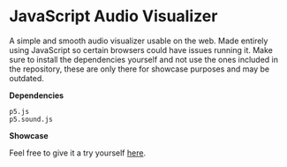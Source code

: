 # JavaScript Audio Visualizer
A simple and smooth audio visualizer usable on the web. Made entirely using JavaScript so certain browsers could have issues running it. Make sure to install the dependencies yourself and not use the ones included in the repository, these are only there for showcase purposes and may be outdated.

**Dependencies**
```
p5.js
p5.sound.js
```

**Showcase**

Feel free to give it a try yourself [here](https://paranoiaz.github.io/javascript-audio-visualizer).
